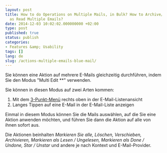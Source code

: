 ```yaml
---
layout: post
title: How to do Operations on Multiple Mails, in Bulk? How to Archive/Delete/Mark
  as Read Multiple Emails?
date: 2014-12-03 10:02:02.000000000 +02:00
type: post
published: true
status: publish
categories:
- Features &amp; Usability
tags: []
lang: de
slug: /actions-multiple-emails-blue-mail/
---
```


Sie können eine Aktion auf mehrere E-Mails gleichzeitig durchführen, indem Sie den Modus "Multi Edit **" verwenden.

Sie können in diesen Modus auf zwei Arten kommen:

1. Mit dem [3-Punkt-Menü](/action-bar-menu/) rechts oben in der E-Mail-Listenansicht
2. Langes Tippen auf eine E-Mail in der E-Mail-Liste anzeigen

Einmal in diesem Modus können Sie die Mails auswählen, auf die Sie eine Aktion anwenden möchten, und führen Sie dann die Aktion auf alle von ihnen sofort aus.

Die Aktionen beinhalten *Markieren Sie alle, Löschen, Verschieben, Archivieren, Markieren als Lesen / Ungelesen, Markieren als Done / Undone, Star / Unstar* und andere je nach Kontext und E-Mail-Provider.
